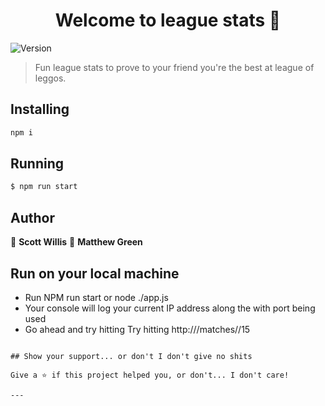 <h1 align="center">Welcome to league stats 👋</h1>
<p>
  <img alt="Version" src="https://img.shields.io/npm/v/lighthouse.svg">
</p>

> Fun league stats to prove to your friend you're the best at league of leggos.

## Installing

```bash
npm i
```

## Running

```bash
$ npm run start
```

## Author

👤 **Scott Willis**
👤 **Matthew Green**

## Run on your local machine

- Run NPM run start or node ./app.js
- Your console will log your current IP address along the with port being used
- Go ahead and try hitting Try hitting http://<your IP and port>/matches/<any username>/15

```

## Show your support... or don't I don't give no shits

Give a ⭐️ if this project helped you, or don't... I don't care!

---
```

